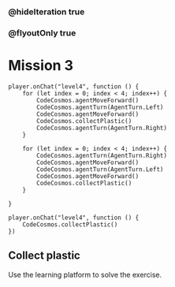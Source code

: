 ### @hideIteration true
### @flyoutOnly true
# Mission 3

```blocks
player.onChat("level4", function () {
    for (let index = 0; index < 4; index++) {
        CodeCosmos.agentMoveForward()
        CodeCosmos.agentTurn(AgentTurn.Left)
        CodeCosmos.agentMoveForward()
        CodeCosmos.collectPlastic()
        CodeCosmos.agentTurn(AgentTurn.Right)
    }
    
    for (let index = 0; index < 4; index++) {
        CodeCosmos.agentTurn(AgentTurn.Right)
        CodeCosmos.agentMoveForward()
        CodeCosmos.agentTurn(AgentTurn.Left)
        CodeCosmos.agentMoveForward()
        CodeCosmos.collectPlastic()
    }
    
}
```

```template
player.onChat("level4", function () {
    CodeCosmos.collectPlastic()
})
```
## Collect plastic
Use the learning platform to solve the exercise.